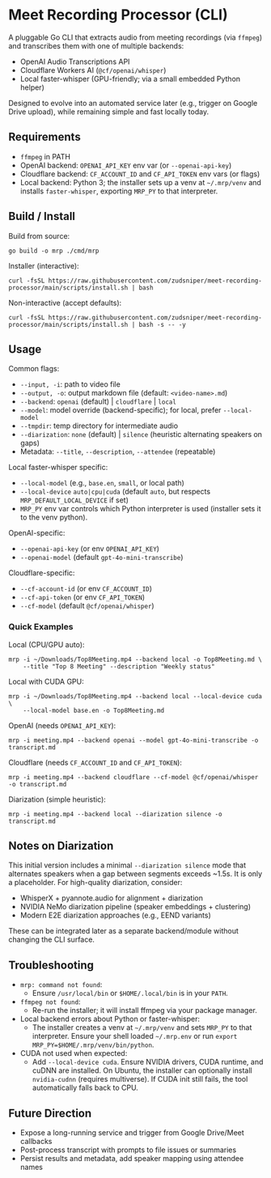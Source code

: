 # Meet Recording Processor (CLI)

A pluggable Go CLI that extracts audio from meeting recordings (via `ffmpeg`) and transcribes them with one of multiple backends:

- OpenAI Audio Transcriptions API
- Cloudflare Workers AI (`@cf/openai/whisper`)
- Local faster-whisper (GPU-friendly; via a small embedded Python helper)

Designed to evolve into an automated service later (e.g., trigger on Google Drive upload), while remaining simple and fast locally today.

## Requirements

- `ffmpeg` in PATH
- OpenAI backend: `OPENAI_API_KEY` env var (or `--openai-api-key`)
- Cloudflare backend: `CF_ACCOUNT_ID` and `CF_API_TOKEN` env vars (or flags)
- Local backend: Python 3; the installer sets up a venv at `~/.mrp/venv` and installs `faster-whisper`, exporting `MRP_PY` to that interpreter.

## Build / Install

Build from source:

```
go build -o mrp ./cmd/mrp
```

Installer (interactive):

```
curl -fsSL https://raw.githubusercontent.com/zudsniper/meet-recording-processor/main/scripts/install.sh | bash
```

Non-interactive (accept defaults):

```
curl -fsSL https://raw.githubusercontent.com/zudsniper/meet-recording-processor/main/scripts/install.sh | bash -s -- -y
```

## Usage

Common flags:

- `--input, -i`: path to video file
- `--output, -o`: output markdown file (default: `<video-name>.md`)
- `--backend`: `openai` (default) | `cloudflare` | `local`
- `--model`: model override (backend-specific); for local, prefer `--local-model`
- `--tmpdir`: temp directory for intermediate audio
- `--diarization`: `none` (default) | `silence` (heuristic alternating speakers on gaps)
- Metadata: `--title`, `--description`, `--attendee` (repeatable)

Local faster-whisper specific:

- `--local-model` (e.g., `base.en`, `small`, or local path)
- `--local-device` `auto|cpu|cuda` (default `auto`, but respects `MRP_DEFAULT_LOCAL_DEVICE` if set)
- `MRP_PY` env var controls which Python interpreter is used (installer sets it to the venv python).

OpenAI-specific:

- `--openai-api-key` (or env `OPENAI_API_KEY`)
- `--openai-model` (default `gpt-4o-mini-transcribe`)

Cloudflare-specific:

- `--cf-account-id` (or env `CF_ACCOUNT_ID`)
- `--cf-api-token` (or env `CF_API_TOKEN`)
- `--cf-model` (default `@cf/openai/whisper`)

### Quick Examples

Local (CPU/GPU auto):

```
mrp -i ~/Downloads/Top8Meeting.mp4 --backend local -o Top8Meeting.md \
    --title "Top 8 Meeting" --description "Weekly status"
```

Local with CUDA GPU:

```
mrp -i ~/Downloads/Top8Meeting.mp4 --backend local --local-device cuda \
    --local-model base.en -o Top8Meeting.md
```

OpenAI (needs `OPENAI_API_KEY`):

```
mrp -i meeting.mp4 --backend openai --model gpt-4o-mini-transcribe -o transcript.md
```

Cloudflare (needs `CF_ACCOUNT_ID` and `CF_API_TOKEN`):

```
mrp -i meeting.mp4 --backend cloudflare --cf-model @cf/openai/whisper -o transcript.md
```

Diarization (simple heuristic):

```
mrp -i meeting.mp4 --backend local --diarization silence -o transcript.md
```

## Notes on Diarization

This initial version includes a minimal `--diarization silence` mode that alternates speakers when a gap between segments exceeds ~1.5s. It is only a placeholder. For high-quality diarization, consider:

- WhisperX + pyannote.audio for alignment + diarization
- NVIDIA NeMo diarization pipeline (speaker embeddings + clustering)
- Modern E2E diarization approaches (e.g., EEND variants)

These can be integrated later as a separate backend/module without changing the CLI surface.

## Troubleshooting

- `mrp: command not found`:
  - Ensure `/usr/local/bin` or `$HOME/.local/bin` is in your `PATH`.
- `ffmpeg not found`:
  - Re-run the installer; it will install ffmpeg via your package manager.
- Local backend errors about Python or faster-whisper:
  - The installer creates a venv at `~/.mrp/venv` and sets `MRP_PY` to that interpreter. Ensure your shell loaded `~/.mrp.env` or run `export MRP_PY=$HOME/.mrp/venv/bin/python`.
- CUDA not used when expected:
  - Add `--local-device cuda`. Ensure NVIDIA drivers, CUDA runtime, and cuDNN are installed. On Ubuntu, the installer can optionally install `nvidia-cudnn` (requires multiverse). If CUDA init still fails, the tool automatically falls back to CPU.

## Future Direction

- Expose a long-running service and trigger from Google Drive/Meet callbacks
- Post-process transcript with prompts to file issues or summaries
- Persist results and metadata, add speaker mapping using attendee names
